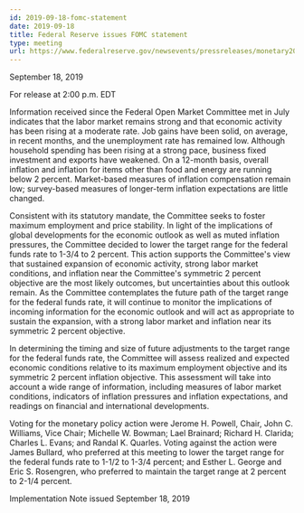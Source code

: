 ```yaml
---
id: 2019-09-18-fomc-statement
date: 2019-09-18
title: Federal Reserve issues FOMC statement
type: meeting
url: https://www.federalreserve.gov/newsevents/pressreleases/monetary20190918a.htm
---
```


September 18, 2019

For release at 2:00 p.m. EDT

Information received since the Federal Open Market Committee met in July indicates that the labor market remains strong and that economic activity has been rising at a moderate rate. Job gains have been solid, on average, in recent months, and the unemployment rate has remained low. Although household spending has been rising at a strong pace, business fixed investment and exports have weakened. On a 12-month basis, overall inflation and inflation for items other than food and energy are running below 2 percent. Market-based measures of inflation compensation remain low; survey-based measures of longer-term inflation expectations are little changed.

Consistent with its statutory mandate, the Committee seeks to foster maximum employment and price stability. In light of the implications of global developments for the economic outlook as well as muted inflation pressures, the Committee decided to lower the target range for the federal funds rate to 1-3/4 to 2 percent. This action supports the Committee's view that sustained expansion of economic activity, strong labor market conditions, and inflation near the Committee's symmetric 2 percent objective are the most likely outcomes, but uncertainties about this outlook remain. As the Committee contemplates the future path of the target range for the federal funds rate, it will continue to monitor the implications of incoming information for the economic outlook and will act as appropriate to sustain the expansion, with a strong labor market and inflation near its symmetric 2 percent objective.

In determining the timing and size of future adjustments to the target range for the federal funds rate, the Committee will assess realized and expected economic conditions relative to its maximum employment objective and its symmetric 2 percent inflation objective. This assessment will take into account a wide range of information, including measures of labor market conditions, indicators of inflation pressures and inflation expectations, and readings on financial and international developments.

Voting for the monetary policy action were Jerome H. Powell, Chair, John C. Williams, Vice Chair; Michelle W. Bowman; Lael Brainard; Richard H. Clarida; Charles L. Evans; and Randal K. Quarles. Voting against the action were James Bullard, who preferred at this meeting to lower the target range for the federal funds rate to 1-1/2 to 1-3/4 percent; and Esther L. George and Eric S. Rosengren, who preferred to maintain the target range at 2 percent to 2-1/4 percent.

Implementation Note issued September 18, 2019